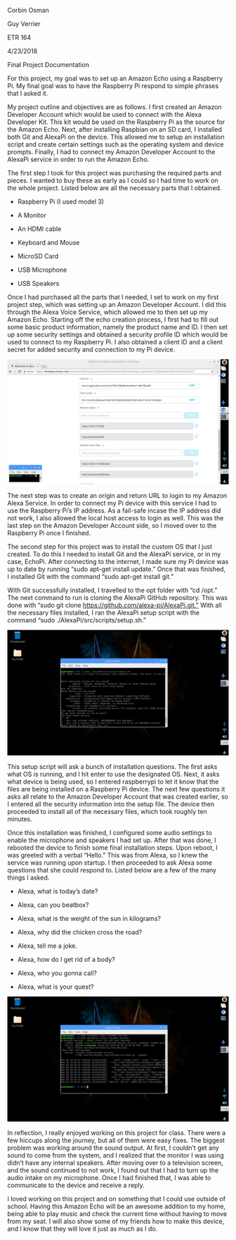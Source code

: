 Corbin Osman

Guy Verrier

ETR 164

4/23/2018

Final Project Documentation

For this project, my goal was to set up an Amazon Echo using a Raspberry Pi. My final goal was to have the Raspberry Pi respond to simple phrases that I asked it.

My project outline and objectives are as follows. I first created an Amazon Developer Account which would be used to connect with the Alexa Developer Kit. This kit would be used on the Raspberry Pi as the source for the Amazon Echo. Next, after installing Raspbian on an SD card, I installed both Git and AlexaPi on the device. This allowed me to setup an installation script and create certain settings such as the operating system and device prompts. Finally, I had to connect my Amazon Developer Account to the AlexaPi service in order to run the Amazon Echo.

The first step I took for this project was purchasing the required parts and pieces. I wanted to buy these as early as I could so I had time to work on the whole project. Listed below are all the necessary parts that I obtained.

-	Raspberry Pi (I used model 3)

-	A Monitor

-	An HDMI cable

-	Keyboard and Mouse

-	MicroSD Card

-	USB Microphone

-	USB Speakers

Once I had purchased all the parts that I needed, I set to work on my first project step, which was setting up an Amazon Developer Account. I did this through the Alexa Voice Service, which allowed me to then set up my Amazon Echo. Starting off the echo creation process, I first had to fill out some basic product information, namely the product name and ID. I then set up some security settings and obtained a security profile ID which would be used to connect to my Raspberry Pi. I also obtained a client ID and a client secret for added security and connection to my Pi device.

![image of code](https://github.com/Crameniaminea/Final-Documentation/blob/master/security.png)

The next step was to create an origin and return URL to login to my Amazon Alexa Service. In order to connect my Pi device with this service I had to use the Raspberry Pi’s IP address. As a fail-safe incase the IP address did not work, I also allowed the local host access to login as well. This was the last step on the Amazon Developer Account side, so I moved over to the Raspberry Pi once I finished.

The second step for this project was to install the custom OS that I just created. To do this I needed to install Git and the AlexaPi service, or in my case, EchoPi. After connecting to the internet, I made sure my Pi device was up to date by running “sudo apt-get install update.” Once that was finished, I installed Git with the command “sudo apt-get install git.”

With Git successfully installed, I travelled to the opt folder with “cd /opt.” The next command to run is cloning the AlexaPi GitHub repository. This was done with “sudo git clone https://github.com/alexa-pi/AlexaPi.git.” With all the necessary files installed, I ran the AlexaPi setup script with the command “sudo ./AlexaPi/src/scripts/setup.sh.”

![image of code](https://github.com/Crameniaminea/Final-Documentation/blob/master/install.png)
	
This setup script will ask a bunch of installation questions. The first asks what OS is running, and I hit enter to use the designated OS. Next, it asks what device is being used, so I entered raspberrypi to let it know that the files are being installed on a Raspberry Pi device. The next few questions it asks all relate to the Amazon Developer Account that was created earlier, so I entered all the security information into the setup file. The device then proceeded to install all of the necessary files, which took roughly ten minutes.

Once this installation was finished, I configured some audio settings to enable the microphone and speakers I had set up. After that was done, I rebooted the device to finish some final installation steps. Upon reboot, I was greeted with a verbal “Hello.” This was from Alexa, so I knew the service was running upon startup. I then proceeded to ask Alexa some questions that she could respond to. Listed below are a few of the many things I asked.

-	Alexa, what is today’s date?

-	Alexa, can you beatbox?

-	Alexa, what is the weight of the sun in kilograms?

-	Alexa, why did the chicken cross the road?

-	Alexa, tell me a joke.

-	Alexa, how do I get rid of a body?

-	Alexa, who you gonna call?

-	Alexa, what is your quest?

![image of code](https://github.com/Crameniaminea/Final-Documentation/blob/master/status.png)

In reflection, I really enjoyed working on this project for class. There were a few hiccups along the journey, but all of them were easy fixes.  The biggest problem was working around the sound output. At first, I couldn’t get any sound to come from the system, and I realized that the monitor I was using didn’t have any internal speakers. After moving over to a television screen, and the sound continued to not work, I found out that I had to turn up the audio intake on my microphone. Once I had finished that, I was able to communicate to the device and receive a reply.

I loved working on this project and on something that I could use outside of school. Having this Amazon Echo will be an awesome addition to my home, being able to play music and check the current time without having to move from my seat. I will also show some of my friends how to make this device, and I know that they will love it just as much as I do.
